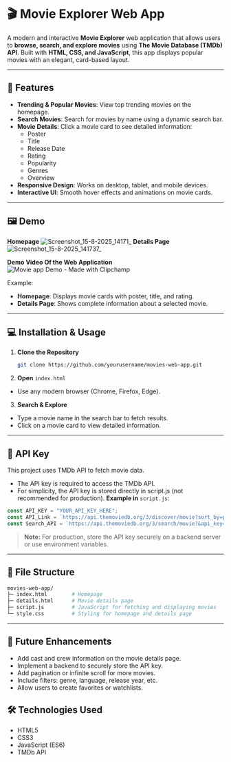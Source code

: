 # 🎬 Movie Explorer Web App

A modern and interactive **Movie Explorer** web application that allows users to **browse, search, and explore movies** using **The Movie Database (TMDb) API**. Built with **HTML, CSS, and JavaScript**, this app displays popular movies with an elegant, card-based layout.

---

## 🚀 Features

- **Trending & Popular Movies**: View top trending movies on the homepage.  
- **Search Movies**: Search for movies by name using a dynamic search bar.  
- **Movie Details**: Click a movie card to see detailed information:
  - Poster
  - Title
  - Release Date
  - Rating
  - Popularity
  - Genres
  - Overview  
- **Responsive Design**: Works on desktop, tablet, and mobile devices.  
- **Interactive UI**: Smooth hover effects and animations on movie cards.  

---

## 🖼️ Demo
**Homepage**
![Screenshot_15-8-2025_14171_](https://github.com/user-attachments/assets/2f352b3d-b8e7-44f9-b4ee-22c3b922d6ec)
**Details Page**
![Screenshot_15-8-2025_141737_](https://github.com/user-attachments/assets/3d049939-07dd-4f21-8114-375547c38fb3)

**Demo Video Of the Web Application**
![Movie app Demo - Made with Clipchamp](https://github.com/user-attachments/assets/fbab6d94-dc02-4645-9473-86e3a5a2ec7d)

Example:

- **Homepage**: Displays movie cards with poster, title, and rating.  
- **Details Page**: Shows complete information about a selected movie.


---

## 💻 Installation & Usage

1. **Clone the Repository**
   ```bash
   git clone https://github.com/yourusername/movies-web-app.git
   ```

2. **Open** `index.html`
  - Use any modern browser (Chrome, Firefox, Edge).

3. **Search & Explore**
  - Type a movie name in the search bar to fetch results.
  - Click on a movie card to view detailed information.

---

## 🔑 API Key
This project uses TMDb API to fetch movie data.
- The API key is required to access the TMDb API.
- For simplicity, the API key is stored directly in script.js (not recommended for production).
**Example in** `script.js`:
```javascript
const API_KEY = "YOUR_API_KEY_HERE";
const API_Link = `https://api.themoviedb.org/3/discover/movie?sort_by=popularity.desc&api_key=${API_KEY}&page=1`;
const Search_API = `https://api.themoviedb.org/3/search/movie?&api_key=${API_KEY}&query=`;
```

> **Note:** For production, store the API key securely on a backend server or use environment variables.

---

## 📂 File Structure
```bash
movies-web-app/
├─ index.html        # Homepage
├─ details.html      # Movie details page
├─ script.js         # JavaScript for fetching and displaying movies
└─ style.css         # Styling for homepage and details page
```

---

## 🔮 Future Enhancements
- Add cast and crew information on the movie details page.
- Implement a backend to securely store the API key.
- Add pagination or infinite scroll for more movies.
- Include filters: genre, language, release year, etc.
- Allow users to create favorites or watchlists.

## 🛠️ Technologies Used
- HTML5
- CSS3
- JavaScript (ES6)
- TMDb API
